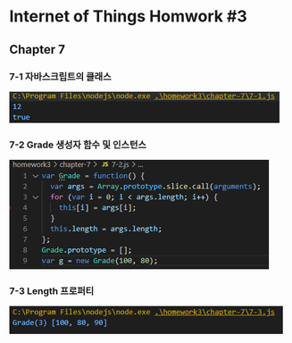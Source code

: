 # Internet of Things Homwork #3
## Chapter 7

### 7-1 자바스크립트의 클래스
![7-1](./image/7-1.PNG)

### 7-2 Grade 생성자 함수 및 인스턴스
![7-2](./image/7-2.PNG)

### 7-3 Length 프로퍼티
![7-3](./image/7-3.PNG)